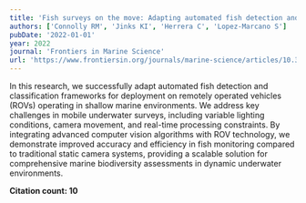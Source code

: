 ```yaml
---
title: 'Fish surveys on the move: Adapting automated fish detection and classification frameworks for videos on a remotely operated vehicle in shallow marine waters'
authors: ['Connolly RM', 'Jinks KI', 'Herrera C', 'Lopez-Marcano S']
pubDate: '2022-01-01'
year: 2022
journal: 'Frontiers in Marine Science'
url: 'https://www.frontiersin.org/journals/marine-science/articles/10.3389/fmars.2022.918504/full'
---
```


In this research, we successfully adapt automated fish detection and classification frameworks for deployment on remotely operated vehicles (ROVs) operating in shallow marine environments. We address key challenges in mobile underwater surveys, including variable lighting conditions, camera movement, and real-time processing constraints. By integrating advanced computer vision algorithms with ROV technology, we demonstrate improved accuracy and efficiency in fish monitoring compared to traditional static camera systems, providing a scalable solution for comprehensive marine biodiversity assessments in dynamic underwater environments.

**Citation count: 10**
